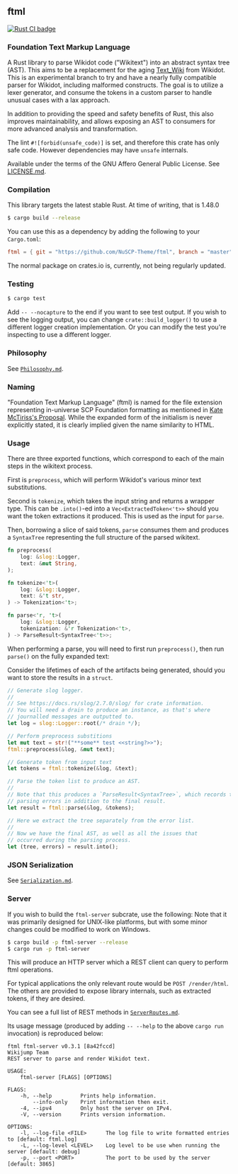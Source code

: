 ## ftml

<p>
  <a href="https://github.com/Nu-SCPTheme/ftml/actions?query=workflow%3A%22Rust+CI%22">
    <img src="https://github.com/Nu-SCPTheme/ftml/workflows/Rust%20CI/badge.svg"
         alt="Rust CI badge">
  </a>
</p>

### Foundation Text Markup Language

A Rust library to parse Wikidot code ("Wikitext") into an abstract syntax tree (AST).
This aims to be a replacement for the aging [Text\_Wiki](https://github.com/gabrys/wikidot/tree/master/lib/Text_Wiki/Text) from Wikidot.
This is an experimental branch to try and have a nearly fully compatible parser for Wikidot, including malformed constructs.
The goal is to utilize a lexer generator, and consume the tokens in a custom parser to handle unusual cases with a lax approach.

In addition to providing the speed and safety benefits of Rust, this also improves maintainability, and allows exposing an AST to consumers
for more advanced analysis and transformation.

The lint `#![forbid(unsafe_code)]` is set, and therefore this crate has only safe code. However dependencies may have `unsafe` internals.

Available under the terms of the GNU Affero General Public License. See [LICENSE.md](LICENSE).

### Compilation
This library targets the latest stable Rust. At time of writing, that is 1.48.0

```sh
$ cargo build --release
```

You can use this as a dependency by adding the following to your `Cargo.toml`:

```toml
ftml = { git = "https://github.com/NuSCP-Theme/ftml", branch = "master" }
```

The normal package on crates.io is, currently, not being regularly updated.

### Testing
```sh
$ cargo test
```

Add `-- --nocapture` to the end if you want to see test output.
If you wish to see the logging output, you can change `crate::build_logger()`
to use a different logger creation implementation. Or you can modify the test
you're inspecting to use a different logger.

### Philosophy

See [`Philosophy.md`](Philosophy.md).

### Naming
"Foundation Text Markup Language" (ftml) is named for the file extension representing in-universe
SCP Foundation formatting as mentioned in [Kate McTiriss's Proposal](http://www.scpwiki.com/kate-mctiriss-s-proposal).
While the expanded form of the initialism is never explicitly stated, it is clearly implied given the
name similarity to HTML.

### Usage
There are three exported functions, which correspond to each of the main steps in the wikitext process.

First is `preprocess`, which will perform Wikidot's various minor text substitutions.

Second is `tokenize`, which takes the input string and returns a wrapper type. This can be `.into()`-ed into a `Vec<ExtractedToken<'t>>` should you want the token extractions it produced. This is used as the input for `parse`.

Then, borrowing a slice of said tokens, `parse` consumes them and produces a `SyntaxTree` representing the full structure of the parsed wikitext.

```rust
fn preprocess(
    log: &slog::Logger,
    text: &mut String,
);

fn tokenize<'t>(
    log: &slog::Logger,
    text: &'t str,
) -> Tokenization<'t>;

fn parse<'r, 't>(
    log: &slog::Logger,
    tokenization: &'r Tokenization<'t>,
) -> ParseResult<SyntaxTree<'t>>;
```

When performing a parse, you will need to first run `preprocess()`, then run `parse()`
on the fully expanded text:

Consider the lifetimes of each of the artifacts being generated, should you want to
store the results in a `struct`.

```rust
// Generate slog logger.
//
// See https://docs.rs/slog/2.7.0/slog/ for crate information.
// You will need a drain to produce an instance, as that's where
// journalled messages are outputted to.
let log = slog::Logger::root(/* drain */);

// Perform preprocess substitions
let mut text = str!("**some** test <<string?>>");
ftml::preprocess(&log, &mut text);

// Generate token from input text
let tokens = ftml::tokenize(&log, &text);

// Parse the token list to produce an AST.
//
// Note that this produces a `ParseResult<SyntaxTree>`, which records the
// parsing errors in addition to the final result.
let result = ftml::parse(&log, &tokens);

// Here we extract the tree separately from the error list.
//
// Now we have the final AST, as well as all the issues that
// occurred during the parsing process.
let (tree, errors) = result.into();
```

### JSON Serialization

See [`Serialization.md`](Serialization.md).

### Server
If you wish to build the `ftml-server` subcrate, use the following:
Note that it was primarily designed for UNIX-like platforms, but with
some minor changes could be modified to work on Windows.

```sh
$ cargo build -p ftml-server --release
$ cargo run -p ftml-server
```

This will produce an HTTP server which a REST client can query to perform ftml operations.

For typical applications the only relevant route would be `POST /render/html`.
The others are provided to expose library internals, such as extracted tokens,
if they are desired.

You can see a full list of REST methods in [`ServerRoutes.md`](ServerRoutes.md).

Its usage message (produced by adding `-- --help` to the above `cargo run` invocation)
is reproduced below:

```
ftml ftml-server v0.3.1 [8a42fccd]
Wikijump Team
REST server to parse and render Wikidot text.

USAGE:
    ftml-server [FLAGS] [OPTIONS]

FLAGS:
    -h, --help         Prints help information.
        --info-only    Print information then exit.
    -4, --ipv4         Only host the server on IPv4.
    -V, --version      Prints version information.

OPTIONS:
    -l, --log-file <FILE>      The log file to write formatted entries to [default: ftml.log]
    -L, --log-level <LEVEL>    Log level to be use when running the server [default: debug]
    -p, --port <PORT>          The port to be used by the server [default: 3865]
```
